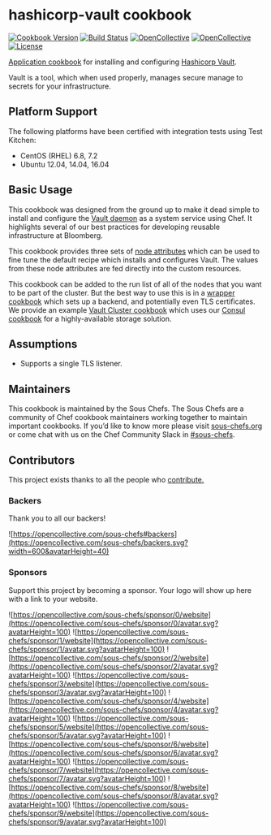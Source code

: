 # hashicorp-vault cookbook

[![Cookbook Version](https://img.shields.io/cookbook/v/hashicorp-vault.svg)](https://supermarket.chef.io/cookbooks/hashicorp-vault)
[![Build Status](https://img.shields.io/circleci/project/github/sous-chefs/vault/master.svg)](https://circleci.com/gh/sous-chefs/hashicorp-vault)
[![OpenCollective](https://opencollective.com/sous-chefs/backers/badge.svg)](#backers)
[![OpenCollective](https://opencollective.com/sous-chefs/sponsors/badge.svg)](#sponsors)
[![License](https://img.shields.io/badge/License-Apache%202.0-green.svg)](https://opensource.org/licenses/Apache-2.0)

[Application cookbook][0] for installing and configuring [Hashicorp Vault][1].

Vault is a tool, which when used properly, manages secure manage to
secrets for your infrastructure.

## Platform Support

The following platforms have been certified with integration tests
using Test Kitchen:

- CentOS (RHEL) 6.8, 7.2
- Ubuntu 12.04, 14.04, 16.04

## Basic Usage

This cookbook was designed from the ground up to make it dead simple
to install and configure the [Vault daemon][1] as a system service
using Chef. It highlights several of our best practices for developing
reusable infrastructure at Bloomberg.

This cookbook provides three sets of
[node attributes](attributes/default.rb) which can be used to fine
tune the default recipe which installs and configures Vault. The
values from these node attributes are fed directly into the custom
resources.

This cookbook can be added to the run list of all of the nodes that
you want to be part of the cluster. But the best way to use this is in
a [wrapper cookbook][2] which sets up a backend, and potentially even
TLS certificates. We provide an example [Vault Cluster cookbook][3]
which uses our [Consul cookbook][4] for a highly-available
storage solution.

[0]: http://blog.vialstudios.com/the-environment-cookbook-pattern/#thelibrarycookbook
[1]: https://www.vaultproject.io
[2]: http://blog.vialstudios.com/the-environment-cookbook-pattern/#thewrappercookbook
[3]: https://github.com/johnbellone/vault-cluster-cookbook
[4]: https://github.com/sous-chefs/consul
[5]: https://github.com/chef-cookbooks/chef-vault

## Assumptions

- Supports a single TLS listener.

## Maintainers

This cookbook is maintained by the Sous Chefs. The Sous Chefs are a community of Chef cookbook maintainers working together to maintain important cookbooks. If you’d like to know more please visit [sous-chefs.org](https://sous-chefs.org/) or come chat with us on the Chef Community Slack in [#sous-chefs](https://chefcommunity.slack.com/messages/C2V7B88SF).

## Contributors

This project exists thanks to all the people who [contribute.](https://opencollective.com/sous-chefs/contributors.svg?width=890&button=false)

### Backers

Thank you to all our backers!

![https://opencollective.com/sous-chefs#backers](https://opencollective.com/sous-chefs/backers.svg?width=600&avatarHeight=40)

### Sponsors

Support this project by becoming a sponsor. Your logo will show up here with a link to your website.

![https://opencollective.com/sous-chefs/sponsor/0/website](https://opencollective.com/sous-chefs/sponsor/0/avatar.svg?avatarHeight=100)
![https://opencollective.com/sous-chefs/sponsor/1/website](https://opencollective.com/sous-chefs/sponsor/1/avatar.svg?avatarHeight=100)
![https://opencollective.com/sous-chefs/sponsor/2/website](https://opencollective.com/sous-chefs/sponsor/2/avatar.svg?avatarHeight=100)
![https://opencollective.com/sous-chefs/sponsor/3/website](https://opencollective.com/sous-chefs/sponsor/3/avatar.svg?avatarHeight=100)
![https://opencollective.com/sous-chefs/sponsor/4/website](https://opencollective.com/sous-chefs/sponsor/4/avatar.svg?avatarHeight=100)
![https://opencollective.com/sous-chefs/sponsor/5/website](https://opencollective.com/sous-chefs/sponsor/5/avatar.svg?avatarHeight=100)
![https://opencollective.com/sous-chefs/sponsor/6/website](https://opencollective.com/sous-chefs/sponsor/6/avatar.svg?avatarHeight=100)
![https://opencollective.com/sous-chefs/sponsor/7/website](https://opencollective.com/sous-chefs/sponsor/7/avatar.svg?avatarHeight=100)
![https://opencollective.com/sous-chefs/sponsor/8/website](https://opencollective.com/sous-chefs/sponsor/8/avatar.svg?avatarHeight=100)
![https://opencollective.com/sous-chefs/sponsor/9/website](https://opencollective.com/sous-chefs/sponsor/9/avatar.svg?avatarHeight=100)
